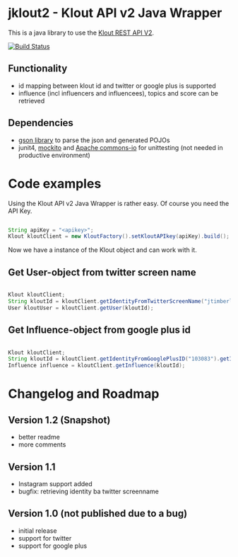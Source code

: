 jklout2 - Klout API v2 Java Wrapper
===================================

This is a java library to use the [Klout REST API V2](http://klout.com/s/developers/v2). 

[![Build Status](https://buildhive.cloudbees.com/job/nbartels/job/jklout2/badge/icon)](https://buildhive.cloudbees.com/job/nbartels/job/jklout2/)

Functionality
-------------
* id mapping between klout id and twitter or google plus is supported
* influence (incl influencers and influencees), topics and score can be retrieved

Dependencies
------------
 * [gson library](https://code.google.com/p/google-gson/) to parse the json and generated POJOs
 * junit4, [mockito](https://code.google.com/p/mockito/) and [Apache commons-io](http://commons.apache.org/proper/commons-io/) for unittesting (not needed in productive environment)

Code examples
=============

Using the Klout API v2 Java Wrapper is rather easy. Of course you need the API Key. 

```java

String apiKey = "<apikey>";
Klout kloutClient = new KloutFactory().setKloutAPIkey(apiKey).build();
```
Now we have a instance of the Klout object and can work with it.

Get User-object from twitter screen name
----------------------------------------

```java

Klout kloutClient;
String kloutId = kloutClient.getIdentityFromTwitterScreenName("jtimberlake").getId();
User kloutUser = kloutClient.getUser(kloutId);
```

Get Influence-object from google plus id
----------------------------------------

```java

Klout kloutClient;
String kloutId = kloutClient.getIdentityFromGooglePlusID("103083").getId();
Influence influence = kloutClient.getInfluence(kloutId);
```


Changelog and Roadmap
=====================

Version 1.2 (Snapshot)
----------------------
* better readme
* more comments

Version 1.1
-----------
* Instagram support added
* bugfix: retrieving identity ba twitter screenname

Version 1.0 (not published due to a bug)
----------------------------------------
* initial release
* support for twitter
* support for google plus